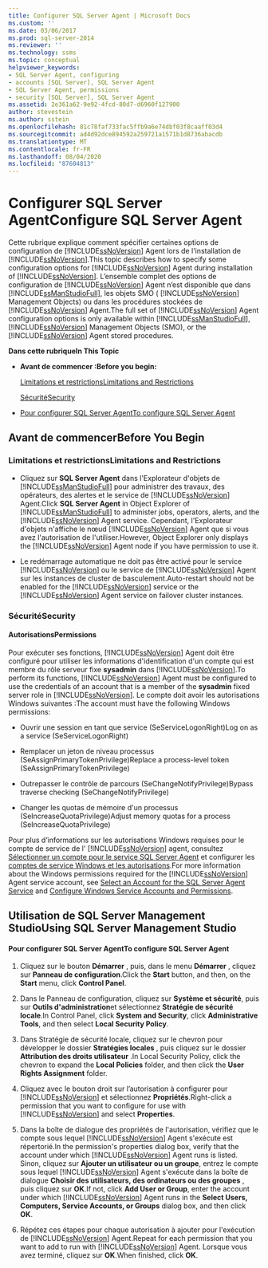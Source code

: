 ```yaml
---
title: Configurer SQL Server Agent | Microsoft Docs
ms.custom: ''
ms.date: 03/06/2017
ms.prod: sql-server-2014
ms.reviewer: ''
ms.technology: ssms
ms.topic: conceptual
helpviewer_keywords:
- SQL Server Agent, configuring
- accounts [SQL Server], SQL Server Agent
- SQL Server Agent, permissions
- security [SQL Server], SQL Server Agent
ms.assetid: 2e361a62-9e92-4fcd-80d7-d6960f127900
author: stevestein
ms.author: sstein
ms.openlocfilehash: 81c78faf733fac5ffb9a6e74dbf03f8caaff03d4
ms.sourcegitcommit: ad4d92dce894592a259721a1571b1d8736abacdb
ms.translationtype: MT
ms.contentlocale: fr-FR
ms.lasthandoff: 08/04/2020
ms.locfileid: "87604813"
---
```

# <a name="configure-sql-server-agent"></a><span data-ttu-id="86b41-102">Configurer SQL Server Agent</span><span class="sxs-lookup"><span data-stu-id="86b41-102">Configure SQL Server Agent</span></span>
  <span data-ttu-id="86b41-103">Cette rubrique explique comment spécifier certaines options de configuration de [!INCLUDE[ssNoVersion](../../includes/ssnoversion-md.md)] Agent lors de l'installation de [!INCLUDE[ssNoVersion](../../includes/ssnoversion-md.md)].</span><span class="sxs-lookup"><span data-stu-id="86b41-103">This topic describes how to specify some configuration options for [!INCLUDE[ssNoVersion](../../includes/ssnoversion-md.md)] Agent during installation of [!INCLUDE[ssNoVersion](../../includes/ssnoversion-md.md)].</span></span> <span data-ttu-id="86b41-104">L’ensemble complet des options de configuration de [!INCLUDE[ssNoVersion](../../includes/ssnoversion-md.md)] Agent n’est disponible que dans [!INCLUDE[ssManStudioFull](../../includes/ssmanstudiofull-md.md)], les objets SMO ( [!INCLUDE[ssNoVersion](../../includes/ssnoversion-md.md)] Management Objects) ou dans les procédures stockées de [!INCLUDE[ssNoVersion](../../includes/ssnoversion-md.md)] Agent.</span><span class="sxs-lookup"><span data-stu-id="86b41-104">The full set of [!INCLUDE[ssNoVersion](../../includes/ssnoversion-md.md)] Agent configuration options is only available within [!INCLUDE[ssManStudioFull](../../includes/ssmanstudiofull-md.md)], [!INCLUDE[ssNoVersion](../../includes/ssnoversion-md.md)] Management Objects (SMO), or the [!INCLUDE[ssNoVersion](../../includes/ssnoversion-md.md)] Agent stored procedures.</span></span>  
  
 <span data-ttu-id="86b41-105">**Dans cette rubrique**</span><span class="sxs-lookup"><span data-stu-id="86b41-105">**In This Topic**</span></span>  
  
-   <span data-ttu-id="86b41-106">**Avant de commencer :**</span><span class="sxs-lookup"><span data-stu-id="86b41-106">**Before you begin:**</span></span>  
  
     [<span data-ttu-id="86b41-107">Limitations et restrictions</span><span class="sxs-lookup"><span data-stu-id="86b41-107">Limitations and Restrictions</span></span>](#Restrictions)  
  
     [<span data-ttu-id="86b41-108">Sécurité</span><span class="sxs-lookup"><span data-stu-id="86b41-108">Security</span></span>](#Security)  
  
-   [<span data-ttu-id="86b41-109">Pour configurer SQL Server Agent</span><span class="sxs-lookup"><span data-stu-id="86b41-109">To configure SQL Server Agent</span></span>](#SSMSProcedure)  
  
##  <a name="before-you-begin"></a><a name="BeforeYouBegin"></a> <span data-ttu-id="86b41-110">Avant de commencer</span><span class="sxs-lookup"><span data-stu-id="86b41-110">Before You Begin</span></span>  
  
###  <a name="limitations-and-restrictions"></a><a name="Restrictions"></a> <span data-ttu-id="86b41-111">Limitations et restrictions</span><span class="sxs-lookup"><span data-stu-id="86b41-111">Limitations and Restrictions</span></span>  
  
-   <span data-ttu-id="86b41-112">Cliquez sur **SQL Server Agent** dans l'Explorateur d'objets de [!INCLUDE[ssManStudioFull](../../includes/ssmanstudiofull-md.md)] pour administrer des travaux, des opérateurs, des alertes et le service de [!INCLUDE[ssNoVersion](../../includes/ssnoversion-md.md)] Agent.</span><span class="sxs-lookup"><span data-stu-id="86b41-112">Click **SQL Server Agent** in Object Explorer of [!INCLUDE[ssManStudioFull](../../includes/ssmanstudiofull-md.md)] to administer jobs, operators, alerts, and the [!INCLUDE[ssNoVersion](../../includes/ssnoversion-md.md)] Agent service.</span></span> <span data-ttu-id="86b41-113">Cependant, l'Explorateur d'objets n'affiche le nœud [!INCLUDE[ssNoVersion](../../includes/ssnoversion-md.md)] Agent que si vous avez l'autorisation de l'utiliser.</span><span class="sxs-lookup"><span data-stu-id="86b41-113">However, Object Explorer only displays the [!INCLUDE[ssNoVersion](../../includes/ssnoversion-md.md)] Agent node if you have permission to use it.</span></span>  
  
-   <span data-ttu-id="86b41-114">Le redémarrage automatique ne doit pas être activé pour le service [!INCLUDE[ssNoVersion](../../includes/ssnoversion-md.md)] ou le service de [!INCLUDE[ssNoVersion](../../includes/ssnoversion-md.md)] Agent sur les instances de cluster de basculement.</span><span class="sxs-lookup"><span data-stu-id="86b41-114">Auto-restart should not be enabled for the [!INCLUDE[ssNoVersion](../../includes/ssnoversion-md.md)] service or the [!INCLUDE[ssNoVersion](../../includes/ssnoversion-md.md)] Agent service on failover cluster instances.</span></span>  
  
###  <a name="security"></a><a name="Security"></a> <span data-ttu-id="86b41-115">Sécurité</span><span class="sxs-lookup"><span data-stu-id="86b41-115">Security</span></span>  
  
####  <a name="permissions"></a><a name="Permissions"></a> <span data-ttu-id="86b41-116">Autorisations</span><span class="sxs-lookup"><span data-stu-id="86b41-116">Permissions</span></span>  
 <span data-ttu-id="86b41-117">Pour exécuter ses fonctions, [!INCLUDE[ssNoVersion](../../includes/ssnoversion-md.md)] Agent doit être configuré pour utiliser les informations d'identification d'un compte qui est membre du rôle serveur fixe **sysadmin** dans [!INCLUDE[ssNoVersion](../../includes/ssnoversion-md.md)].</span><span class="sxs-lookup"><span data-stu-id="86b41-117">To perform its functions, [!INCLUDE[ssNoVersion](../../includes/ssnoversion-md.md)] Agent must be configured to use the credentials of an account that is a member of the **sysadmin** fixed server role in [!INCLUDE[ssNoVersion](../../includes/ssnoversion-md.md)].</span></span> <span data-ttu-id="86b41-118">Le compte doit avoir les autorisations Windows suivantes :</span><span class="sxs-lookup"><span data-stu-id="86b41-118">The account must have the following Windows permissions:</span></span>  
  
-   <span data-ttu-id="86b41-119">Ouvrir une session en tant que service (SeServiceLogonRight)</span><span class="sxs-lookup"><span data-stu-id="86b41-119">Log on as a service (SeServiceLogonRight)</span></span>  
  
-   <span data-ttu-id="86b41-120">Remplacer un jeton de niveau processus (SeAssignPrimaryTokenPrivilege)</span><span class="sxs-lookup"><span data-stu-id="86b41-120">Replace a process-level token (SeAssignPrimaryTokenPrivilege)</span></span>  
  
-   <span data-ttu-id="86b41-121">Outrepasser le contrôle de parcours (SeChangeNotifyPrivilege)</span><span class="sxs-lookup"><span data-stu-id="86b41-121">Bypass traverse checking (SeChangeNotifyPrivilege)</span></span>  
  
-   <span data-ttu-id="86b41-122">Changer les quotas de mémoire d'un processus (SeIncreaseQuotaPrivilege)</span><span class="sxs-lookup"><span data-stu-id="86b41-122">Adjust memory quotas for a process (SeIncreaseQuotaPrivilege)</span></span>  
  
 <span data-ttu-id="86b41-123">Pour plus d’informations sur les autorisations Windows requises pour le compte de service de l' [!INCLUDE[ssNoVersion](../../includes/ssnoversion-md.md)] agent, consultez [Sélectionner un compte pour le service SQL Server Agent](select-an-account-for-the-sql-server-agent-service.md) et configurer les [comptes de service Windows et les autorisations](../../database-engine/configure-windows/configure-windows-service-accounts-and-permissions.md).</span><span class="sxs-lookup"><span data-stu-id="86b41-123">For more information about the Windows permissions required for the [!INCLUDE[ssNoVersion](../../includes/ssnoversion-md.md)] Agent service account, see [Select an Account for the SQL Server Agent Service](select-an-account-for-the-sql-server-agent-service.md) and [Configure Windows Service Accounts and Permissions](../../database-engine/configure-windows/configure-windows-service-accounts-and-permissions.md).</span></span>  
  
##  <a name="using-sql-server-management-studio"></a><a name="SSMSProcedure"></a> <span data-ttu-id="86b41-124">Utilisation de SQL Server Management Studio</span><span class="sxs-lookup"><span data-stu-id="86b41-124">Using SQL Server Management Studio</span></span>  
  
#### <a name="to-configure-sql-server-agent"></a><span data-ttu-id="86b41-125">Pour configurer SQL Server Agent</span><span class="sxs-lookup"><span data-stu-id="86b41-125">To configure SQL Server Agent</span></span>  
  
1.  <span data-ttu-id="86b41-126">Cliquez sur le bouton **Démarrer** , puis, dans le menu **Démarrer**  , cliquez sur **Panneau de configuration**.</span><span class="sxs-lookup"><span data-stu-id="86b41-126">Click the **Start** button, and then, on the **Start**  menu, click **Control Panel**.</span></span>  
  
2.  <span data-ttu-id="86b41-127">Dans le Panneau de configuration, cliquez sur **Système et sécurité**, puis sur **Outils d'administration**et sélectionnez **Stratégie de sécurité locale**.</span><span class="sxs-lookup"><span data-stu-id="86b41-127">In Control Panel, click **System and Security**, click **Administrative Tools**, and then select **Local Security Policy**.</span></span>  
  
3.  <span data-ttu-id="86b41-128">Dans Stratégie de sécurité locale, cliquez sur le chevron pour développer le dossier **Stratégies locales** , puis cliquez sur le dossier **Attribution des droits utilisateur** .</span><span class="sxs-lookup"><span data-stu-id="86b41-128">In Local Security Policy, click the chevron to expand the **Local Policies** folder, and then click the **User Rights Assignment** folder.</span></span>  
  
4.  <span data-ttu-id="86b41-129">Cliquez avec le bouton droit sur l’autorisation à configurer pour [!INCLUDE[ssNoVersion](../../includes/ssnoversion-md.md)] et sélectionnez **Propriétés**.</span><span class="sxs-lookup"><span data-stu-id="86b41-129">Right-click a permission that you want to configure for use with [!INCLUDE[ssNoVersion](../../includes/ssnoversion-md.md)] and select **Properties**.</span></span>  
  
5.  <span data-ttu-id="86b41-130">Dans la boîte de dialogue des propriétés de l'autorisation, vérifiez que le compte sous lequel [!INCLUDE[ssNoVersion](../../includes/ssnoversion-md.md)] Agent s'exécute est répertorié.</span><span class="sxs-lookup"><span data-stu-id="86b41-130">In the permission's properties dialog box, verify that the account under which [!INCLUDE[ssNoVersion](../../includes/ssnoversion-md.md)] Agent runs is listed.</span></span> <span data-ttu-id="86b41-131">Sinon, cliquez sur **Ajouter un utilisateur ou un groupe**, entrez le compte sous lequel [!INCLUDE[ssNoVersion](../../includes/ssnoversion-md.md)] Agent s'exécute dans la boîte de dialogue **Choisir des utilisateurs, des ordinateurs ou des groupes** , puis cliquez sur **OK**.</span><span class="sxs-lookup"><span data-stu-id="86b41-131">If not, click **Add User or Group**, enter the account under which [!INCLUDE[ssNoVersion](../../includes/ssnoversion-md.md)] Agent runs in the **Select Users, Computers, Service Accounts, or Groups** dialog box, and then click **OK**.</span></span>  
  
6.  <span data-ttu-id="86b41-132">Répétez ces étapes pour chaque autorisation à ajouter pour l'exécution de [!INCLUDE[ssNoVersion](../../includes/ssnoversion-md.md)] Agent.</span><span class="sxs-lookup"><span data-stu-id="86b41-132">Repeat for each permission that you want to add to run with [!INCLUDE[ssNoVersion](../../includes/ssnoversion-md.md)] Agent.</span></span> <span data-ttu-id="86b41-133">Lorsque vous avez terminé, cliquez sur **OK**.</span><span class="sxs-lookup"><span data-stu-id="86b41-133">When finished, click **OK**.</span></span>  
  
  

